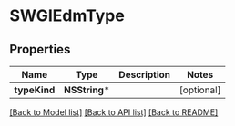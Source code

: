 # SWGIEdmType

## Properties
Name | Type | Description | Notes
------------ | ------------- | ------------- | -------------
**typeKind** | **NSString*** |  | [optional] 

[[Back to Model list]](../README.md#documentation-for-models) [[Back to API list]](../README.md#documentation-for-api-endpoints) [[Back to README]](../README.md)


